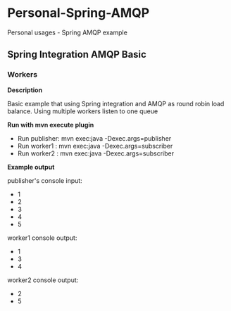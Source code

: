 # Personal-Spring-AMQP
Personal usages - Spring AMQP example

## Spring Integration AMQP Basic
### Workers

**Description**

Basic example that using Spring integration and AMQP as round robin load balance.
Using multiple workers listen to one queue

**Run with mvn execute plugin**
* Run publisher: mvn exec:java -Dexec.args=publisher
* Run worker1  : mvn exec:java -Dexec.args=subscriber
* Run worker2  : mvn exec:java -Dexec.args=subscriber

**Example output**

publisher's console input:
* 1
* 2
* 3
* 4
* 5

worker1 console output:
* 1
* 3
* 4

worker2 console output:
* 2
* 5
